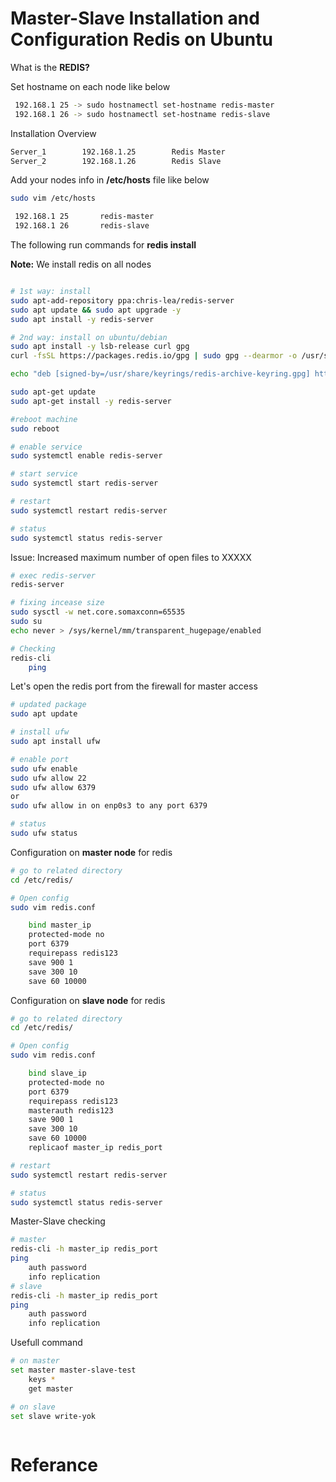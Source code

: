 # Master-Slave Installation and Configuration Redis on Ubuntu

What is the **REDIS?**



Set hostname on each node like below
``` bash
 192.168.1 25 -> sudo hostnamectl set-hostname redis-master
 192.168.1 26 -> sudo hostnamectl set-hostname redis-slave

```

Installation Overview
``` bash
Server_1        192.168.1.25        Redis Master
Server_2        192.168.1.26        Redis Slave

```

Add your nodes info in **/etc/hosts** file like below
``` bash
sudo vim /etc/hosts

 192.168.1 25       redis-master
 192.168.1 26       redis-slave

```


The following run commands for **redis install** 

**Note:** We install redis on all nodes
``` bash

# 1st way: install
sudo apt-add-repository ppa:chris-lea/redis-server
sudo apt update && sudo apt upgrade -y
sudo apt install -y redis-server

# 2nd way: install on ubuntu/debian
sudo apt install -y lsb-release curl gpg
curl -fsSL https://packages.redis.io/gpg | sudo gpg --dearmor -o /usr/share/keyrings/redis-archive-keyring.gpg

echo "deb [signed-by=/usr/share/keyrings/redis-archive-keyring.gpg] https://packages.redis.io/deb $(lsb_release -cs) main" | sudo tee /etc/apt/sources.list.d/redis.list

sudo apt-get update
sudo apt-get install -y redis-server

#reboot machine
sudo reboot

# enable service
sudo systemctl enable redis-server

# start service
sudo systemctl start redis-server

# restart
sudo systemctl restart redis-server

# status
sudo systemctl status redis-server

```

Issue: Increased maximum number of open files to XXXXX
``` bash
# exec redis-server
redis-server

# fixing incease size
sudo sysctl -w net.core.somaxconn=65535
sudo su
echo never > /sys/kernel/mm/transparent_hugepage/enabled

# Checking
redis-cli
    ping
```

Let's open the redis port from the firewall for master access
``` bash
# updated package
sudo apt update

# install ufw
sudo apt install ufw

# enable port
sudo ufw enable
sudo ufw allow 22
sudo ufw allow 6379
or
sudo ufw allow in on enp0s3 to any port 6379

# status
sudo ufw status

```


Configuration on **master node** for redis
``` bash
# go to related directory
cd /etc/redis/

# Open config
sudo vim redis.conf

    bind master_ip
    protected-mode no
    port 6379
    requirepass redis123
    save 900 1
    save 300 10
    save 60 10000

```

Configuration on **slave node** for redis
``` bash
# go to related directory
cd /etc/redis/

# Open config
sudo vim redis.conf

    bind slave_ip
    protected-mode no
    port 6379
    requirepass redis123
    masterauth redis123
    save 900 1
    save 300 10
    save 60 10000
    replicaof master_ip redis_port

# restart
sudo systemctl restart redis-server

# status
sudo systemctl status redis-server

```

Master-Slave checking
``` bash
# master
redis-cli -h master_ip redis_port
ping
    auth password
    info replication
# slave
redis-cli -h master_ip redis_port
ping
    auth password
    info replication

```

Usefull command
``` bash
# on master
set master master-slave-test
    keys *      
    get master  

# on slave
set slave write-yok



```



# Referance
``` bash


```